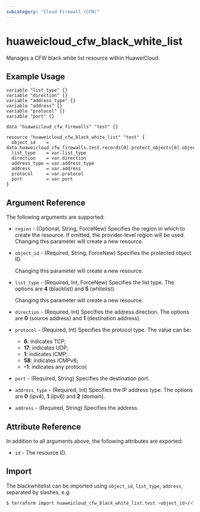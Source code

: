 ```yaml
---
subcategory: "Cloud Firewall (CFW)"
---
```


# huaweicloud_cfw_black_white_list

Manages a CFW black white list resource within HuaweiCloud.

## Example Usage

```hcl
variable "list_type" {}
variable "direction" {}
variable "address_type" {}
variable "address" {}
variable "protocol" {}
variable "port" {}

data "huaweicloud_cfw_firewalls" "test" {}

resource "huaweicloud_cfw_black_white_list" "test" {
  object_id    = data.huaweicloud_cfw_firewalls.test.records[0].protect_objects[0].object_id
  list_type    = var.list_type
  direction    = var.direction
  address_type = var.address_type
  address      = var.address
  protocol     = var.protocol
  port         = var.port
}
```

## Argument Reference

The following arguments are supported:

* `region` - (Optional, String, ForceNew) Specifies the region in which to create the resource.
  If omitted, the provider-level region will be used. Changing this parameter will create a new resource.

* `object_id` - (Required, String, ForceNew) Specifies the protected object ID.

  Changing this parameter will create a new resource.

* `list_type` - (Required, Int, ForceNew) Specifies the list type.
  The options are **4** (blacklist) and **5** (whitelist).

  Changing this parameter will create a new resource.

* `direction` - (Required, Int) Specifies the address direction.
  The options are **0** (source address) and **1** (destination address).

* `protocol` - (Required, Int) Specifies the protocol type. The value can be:
  + **6**: indicates TCP;
  + **17**: indicates UDP;
  + **1**: indicates ICMP;
  + **58**: indicates ICMPv6;
  + **-1**: indicates any protocol;

* `port` - (Required, String) Specifies the destination port.

* `address_type` - (Required, Int) Specifies the IP address type.
  The options are **0** (ipv4), **1** (ipv6) and **2** (domain).

* `address` - (Required, String) Specifies the address.

## Attribute Reference

In addition to all arguments above, the following attributes are exported:

* `id` - The resource ID.

## Import

The blackwhitelist can be imported using `object_id`, `list_type`, `address`, separated by slashes, e.g.

```bash
$ terraform import huaweicloud_cfw_black_white_list.test <object_id>/<list_type>/<address>
```

